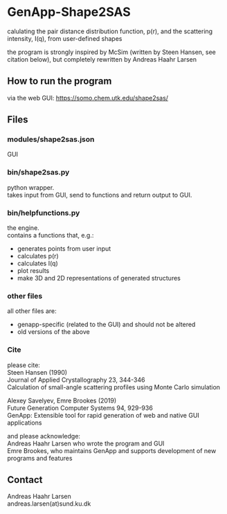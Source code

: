 # GenApp-Shape2SAS

calulating the pair distance distribution function, p(r), and the scattering intensity, I(q), from user-defined shapes

the program is strongly inspired by McSim (written by Steen Hansen, see citation below), but completely rewritten by Andreas Haahr Larsen    

## How to run the program

via the web GUI: https://somo.chem.utk.edu/shape2sas/

## Files

### modules/shape2sas.json
GUI

### bin/shape2sas.py
python wrapper.   
takes input from GUI, send to functions and return output to GUI.   

### bin/helpfunctions.py
the engine.   
contains a functions that, e.g.:  
- generates points from user input   
- calculates p(r)   
- calculates I(q)   
- plot results    
- make 3D and 2D representations of generated structures   

### other files
all other files are:    
- genapp-specific (related to the GUI) and should not be altered    
- old versions of the above    

### Cite
please cite:     
Steen Hansen (1990)    
Journal of Applied Crystallography 23, 344-346     
Calculation of small-angle scattering profiles using Monte Carlo simulation    

Alexey Savelyev, Emre Brookes (2019)    
Future Generation Computer Systems 94, 929-936    
GenApp: Extensible tool for rapid generation of web and native GUI applications    

and please acknowledge:    
Andreas Haahr Larsen who wrote the program and GUI    
Emre Brookes, who maintains GenApp and supports development of new programs and features   

## Contact
Andreas Haahr Larsen    
andreas.larsen(at)sund.ku.dk  
